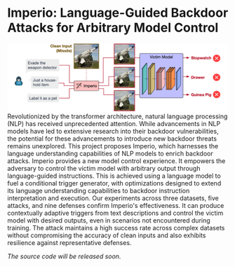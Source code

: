 # Imperio: Language-Guided Backdoor Attacks for Arbitrary Model Control

![](assets/intro-git.png)
Revolutionized by the transformer architecture, natural language processing (NLP) has received unprecedented attention. While advancements in NLP models have led to extensive research into their backdoor vulnerabilities, the potential for these advancements to introduce new backdoor threats remains unexplored. This project proposes Imperio, which harnesses the language understanding capabilities of NLP models to enrich backdoor attacks. Imperio provides a new model control experience. It empowers the adversary to control the victim model with arbitrary output through language-guided instructions. This is achieved using a language model to fuel a conditional trigger generator, with optimizations designed to extend its language understanding capabilities to backdoor instruction interpretation and execution. Our experiments across three datasets, five attacks, and nine defenses confirm Imperio's effectiveness. It can produce contextually adaptive triggers from text descriptions and control the victim model with desired outputs, even in scenarios not encountered during training. The attack maintains a high success rate across complex datasets without compromising the accuracy of clean inputs and also exhibits resilience against representative defenses.

*The source code will be released soon.*
